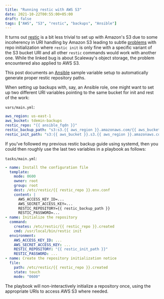 ```yaml
---
title: "Running restic with AWS S3"
date: 2021-10-22T00:55:00+05:00
draft: false
tags: ["AWS", "S3", "restic", "backups", "Ansible"]
---
```


It turns out [restic][restic] is a bit less trivial to set up with Amazon's S3
due to some incoherency in URI handling by Amazon S3 leading to subtle
[problems][ghbug] with repo initialization where `restic init` is only fine with
a specific variant of the S3 bucket URI and all other `restic` commands would
work with another one.  While the linked bug is about Scaleway's object storage,
the problem encountered also applied to AWS S3.

[restic]: https://restic.net
[ghbug]: https://github.com/restic/restic/issues/2971

This post documents an [Ansible][ansible] sample variable setup to automatically
generate proper restic repository paths.

[ansible]: https://ansible.com

<!--more-->

When setting up backups with, say, an Ansible role, one might want to set up two
different URI variables pointing to the same bucket for init and rest of the
work:

`vars/main.yml`:

```yml
aws_region: us-east-1
aws_bucket: tdemin-backups
restic_repo: "{{ ansible_fqdn }}"
restic_backup_path: "s3:s3.{{ aws_region }}.amazonaws.com/{{ aws_bucket }}/{{ restic_repo }}"
restic_init_path: "s3:{{ aws_bucket }}.s3.{{ aws_region }}.amazonaws.com/{{ restic_repo }}"
```

If you've followed my previous restic backup guide using systemd, then you could
then roughly use the last two variables in a playbook as follows:

`tasks/main.yml`:

```yml
- name: Install the configuration file
  template:
    mode: 0600
    owner: root
    group: root
    dest: /etc/restic/{{ restic_repo }}.env.conf
    content: |
      AWS_ACCESS_KEY_ID=...
      AWS_SECRET_ACCESS_KEY=...
      RESTIC_REPOSITORY={{ restic_backup_path }}
      RESTIC_PASSWORD=...
- name: Initialize the repository
  command:
    creates: /etc/restic/{{ restic_repo }}.created
    cmd: /usr/local/bin/restic init
  environment:
    AWS_ACCESS_KEY_ID: ...
    AWS_SECRET_ACCESS_KEY: ...
    RESTIC_REPOSITORY: "{{ restic_init_path }}"
    RESTIC_PASSWORD: ...
- name: Create the repository initialization notice
  file:
    path: /etc/restic/{{ restic_repo }}.created
    state: touch
    mode: "0600"
```

The playbook will non-interactively initialize a repository once, using the
appropriate URIs to access AWS S3 where needed.
